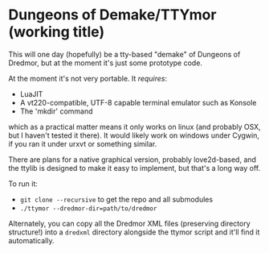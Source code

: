 # Dungeons of Demake/TTYmor (working title)

This will one day (hopefully) be a tty-based "demake" of Dungeons of Dredmor, but at the moment it's just some prototype code.

At the moment it's not very portable. It *requires*:

  * LuaJIT
  * A vt220-compatible, UTF-8 capable terminal emulator such as Konsole
  * The 'mkdir' command

which as a practical matter means it only works on linux (and probably OSX, but I haven't tested it there). It would likely work on windows under Cygwin, if you ran it under urxvt or something similar.

There are plans for a native graphical version, probably love2d-based, and the ttylib is designed to make it easy to implement, but that's a long way off.

To run it:

  * `git clone --recursive` to get the repo and all submodules
  * `./ttymor --dredmor-dir=path/to/dredmor`

Alternately, you can copy all the Dredmor XML files (preserving directory structure!) into a `dredxml` directory alongside the ttymor script and it'll find it automatically.
